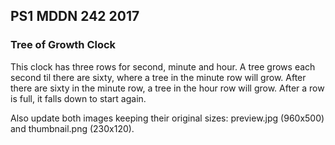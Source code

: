 ## PS1 MDDN 242 2017

### Tree of Growth Clock

This clock has three rows for second, minute and hour. A tree grows each second til there are sixty, where a tree in the minute row will grow. After there are sixty in the minute row, a tree in the hour row will grow. 
After a row is full, it falls down to start again. 

Also update both images keeping their original sizes:
preview.jpg (960x500) and thumbnail.png (230x120).